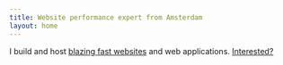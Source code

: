 ```yaml
---
title: Website performance expert from Amsterdam
layout: home
---
```


I build and host [blazing fast websites](/blog/websites-that-load-instantly/) and web applications. [Interested?](/about/)